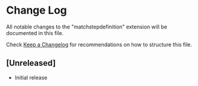 # Change Log
All notable changes to the "matchstepdefinition" extension will be documented in this file.

Check [Keep a Changelog](http://keepachangelog.com/) for recommendations on how to structure this file.

## [Unreleased]
- Initial release
